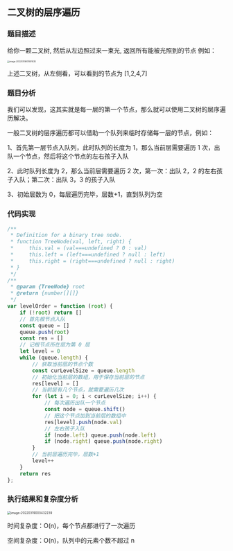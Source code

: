 ## 二叉树的层序遍历

### 题目描述
给你一颗二叉树, 然后从左边照过来一束光, 返回所有能被光照到的节点
例如：

<img src="/Users/rongjunming/Documents/00-demo/github/review/2022-03-13-Algorithm/LeetCode/02-二叉树的层序遍历/readme.assets/image-20220319001801635.png" alt="image-20220319001801635" style="zoom: 33%;" />

上述二叉树，从左侧看，可以看到的节点为 [1,2,4,7]



### 题目分析

我们可以发现，这其实就是每一层的第一个节点，那么就可以使用二叉树的层序遍历解决。

一般二叉树的层序遍历都可以借助一个队列来临时存储每一层的节点，例如：

1、首先第一层节点入队列，此时队列的长度为 1，那么当前层需要遍历 1 次，出队一个节点，然后将这个节点的左右孩子入队

2、此时队列长度为 2，那么当前层需要遍历 2 次，第一次：出队 2，2 的左右孩子入队；第二次：出队 3，3 的孩子入队

3、初始层数为 0，每层遍历完毕，层数+1，直到队列为空



### 代码实现

```js
/**
 * Definition for a binary tree node.
 * function TreeNode(val, left, right) {
 *     this.val = (val===undefined ? 0 : val)
 *     this.left = (left===undefined ? null : left)
 *     this.right = (right===undefined ? null : right)
 * }
 */
/**
 * @param {TreeNode} root
 * @return {number[][]}
 */
var levelOrder = function (root) {
    if (!root) return []
  	// 首先根节点入队
    const queue = []
    queue.push(root)
    const res = []
    // 记根节点所在层为第 0 层
    let level = 0
    while (queue.length) {
        // 获取当前层的节点个数
        const curLevelSize = queue.length
        // 初始化当前层的数组，用于保存当前层的节点
        res[level] = []
        // 当前层有几个节点，就需要遍历几次
        for (let i = 0; i < curLevelSize; i++) {
            // 每次遍历出队一个节点
            const node = queue.shift()
            // 把这个节点加到当前层的数组中
            res[level].push(node.val)
            // 左右孩子入队
            if (node.left) queue.push(node.left)
            if (node.right) queue.push(node.right)
        }
        // 当前层遍历完毕，层数+1
        level++
    }
    return res
};
```



### 执行结果和复杂度分析

<img src="/Users/rongjunming/Documents/00-demo/github/review/2022-03-13-Algorithm/LeetCode/02-二叉树的层序遍历/readme.assets/image-20220319003432239.png" alt="image-20220319003432239" style="zoom:50%;" />



时间复杂度：O(n)，每个节点都进行了一次遍历

空间复杂度：O(n)，队列中的元素个数不超过 n









